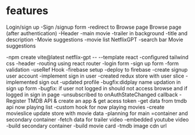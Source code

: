 
# features
Login/sign up
    -Sign /signup form
    -redirect to Browse page
Browse page (after authentication)
    -Header
    -main movie
        -trailer in background
        -title and description
        -Movie suggestions
        -movie list
NetflixGPT
         -search bar 
         Movie suggestions        


-npm create vite@latest netflix-gpt -- --template react
-configured tailwind css
-header
-routing using react router
-login form
-sign up form
-form validation
-useRef Hook
-firebase setup 
-deploy to firebase
-create signup user account
-implement sign in user
-created redux store with user slice
-implemented sign out
-updated profile
-bugfix:didplay name updation in sign up form
-bugfix: if user not logged in should not access browse and if logged  in sign in page
-unsubscribed to onAuthStateChanged callback
-Register TMDB API & create an app & get acess token
-get data from tmdb api now playing list
-custom hook for now playing movies
-create movieslice
update store with movie data
-planning for main =container and secondary container
-fetch data for trailer video
-embedded youtube video
-build secondary container
-build movie card
-tmdb image cdn url

